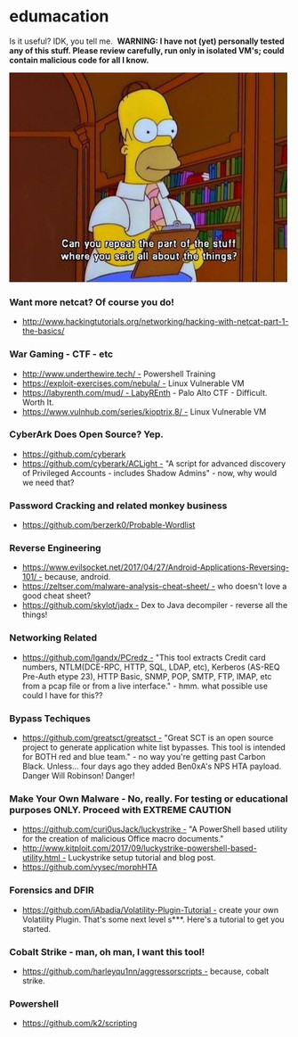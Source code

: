 # edumacation
Is it useful? IDK, you tell me. 
**WARNING: I have not (yet) personally tested any of this stuff. Please review carefully, run only in isolated VM's; could contain malicious code for all I know.**

![Taking Notes](taking-notes.jpg)

### Want more netcat? Of course you do!
*	http://www.hackingtutorials.org/networking/hacking-with-netcat-part-1-the-basics/

### War Gaming - CTF - etc
*	http://www.underthewire.tech/ - Powershell Training
*	https://exploit-exercises.com/nebula/ - Linux Vulnerable VM
*	https://labyrenth.com/mud/ - LabyREnth - Palo Alto CTF - Difficult. Worth It.
*	https://www.vulnhub.com/series/kioptrix,8/ - Linux Vulnerable VM

### CyberArk Does Open Source? Yep.
*	https://github.com/cyberark
*	https://github.com/cyberark/ACLight - "A script for advanced discovery of Privileged Accounts - includes Shadow Admins" - now, why would we need that?

### Password Cracking and related monkey business
*	https://github.com/berzerk0/Probable-Wordlist

### Reverse Engineering
*	https://www.evilsocket.net/2017/04/27/Android-Applications-Reversing-101/ - because, android.
*	https://zeltser.com/malware-analysis-cheat-sheet/ - who doesn't love a good cheat sheet?
*	https://github.com/skylot/jadx - Dex to Java decompiler - reverse all the things!

### Networking Related
*	https://github.com/lgandx/PCredz - "This tool extracts Credit card numbers, NTLM(DCE-RPC, HTTP, SQL, LDAP, etc), Kerberos (AS-REQ Pre-Auth etype 23), HTTP Basic, SNMP, POP, SMTP, FTP, IMAP, etc from a pcap file or from a live interface." - hmm. what possible use could I have for this??

### Bypass Techiques
*	https://github.com/greatsct/greatsct - "Great SCT is an open source project to generate application white list bypasses. This tool is intended for BOTH red and blue team." - no way you're getting past Carbon Black. Unless... four days ago they added Ben0xA's NPS HTA payload. Danger Will Robinson! Danger!

### Make Your Own Malware - No, really. For testing or educational purposes ONLY. Proceed with EXTREME CAUTION
*	https://github.com/curi0usJack/luckystrike - "A PowerShell based utility for the creation of malicious Office macro documents."
*	http://www.kitploit.com/2017/09/luckystrike-powershell-based-utility.html - Luckystrike setup tutorial and blog post.
*	https://github.com/vysec/morphHTA

### Forensics and DFIR
*	https://github.com/iAbadia/Volatility-Plugin-Tutorial - create your own Volatility Plugin. That's some next level s***. Here's a tutorial to get you started.

### Cobalt Strike - man, oh man, I want this tool!
*	https://github.com/harleyqu1nn/aggressorscripts - because, cobalt strike.

### Powershell
*	https://github.com/k2/scripting
